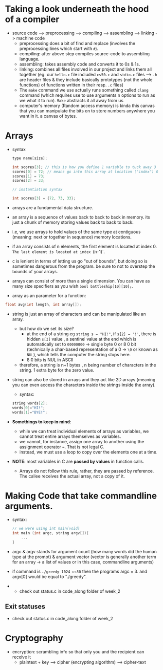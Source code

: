 # Taking a look underneath the hood of a compiler

- source code --> preprocessing --> compiling --> assembling --> linking -> machine code
    - preprocessing does a bit of find and replace (involves the preprocessing lines which start with `#`).
    - compiling: after above step compiles source-code to assembling language.
    - assembling: takes assembly code and converts it to 0s & 1s.
    - linking: combines all files involved in our project and links them all together (eg. our `hello.c` file included `cs50.c` and `stdio.c` files --> `.h` are header files & they include basically prototypes (not the whole functions) of functions written in their resp. `.c` files)
    - The `make` command we use actually runs something called `clang` command (which requires use to use arguments n options to run as we what it to run). `Make` abstracts it all away from us.
    - computer's memory (Random access memory) is kinda this canvas that you can manipulate the bits on to store numbers anywhere you want in it. a canvas of bytes.
# Arrays
- syntax
    ```c
    type name[size];
    
    int scores[3]; // this is how you define 1 variable to tuck away 3 values in that variable. this line tells the computer, give me (enough room for) an array of size 3 -> declaration
    scores[0] = 72; // means go into this array at location ("index") 0 & put value 72 there -> assignment
    scores[1] = 73;
    scores[2] = 33;

    // instantiation syntax

    int scores[3] = {72, 73, 33};
    ```
- arrays are a fundamental data structure.
- an array is a sequence of values back to back to back in memory. its just a chunk of memory storing values back to back to back.
- i.e, we use arrays to hold values of the same type at contiguous (meaning: next or together in sequence) memory locations.
- if an array consists of n elements, the first element is located at index 0`. The last element is located at index `(n-1)`.
- c is lenient in terms of letting us go "out of bounds", but doing so is sometimes dangerous from the program. be sure to not to overstep the bounds of your arrays.
- arrays can consist of more than a single dimension. You can have as many size specifiers as you wish `bool battleship[10][10];`.

 - array as an parameter for a function: 
 ```c
 float avg(int length, int array[]);
 ```
 - string is just an array of characters and can be manipulated like an array.
    - but how do we set its size?
        - at the end of a string eg `string s = "HI!"`, if `s[2] = '!'`, there is hidden `s[3]` value , a sentinel value at the end which is automatically set to `00000000` -> single byte 0 or 8 0 bit (technically a char-based representation of a 0 -> `\0` or known as `NUL`), which tells the computer the string stops here.
        - 8 0 bits is NUL in ASCII
    - therefore, a string is n+1 bytes , n being number of characters in the string. 1 extra byte for the zero value.
- string can also be stored in arrays and they act like 2D arrays (meaning you can even access the characters inside the strings inside the array). 
    - syntax:
    ```c
    string words[2];
    words[0]="HI!";
    words[1]="BYE!";
    ```


- **Somethings to keep in mind**:
  - while we can treat individual elements of arrays as variables, we cannot treat entire arrays themselves as variables.
  - we cannot, for instance, assign one array to another using the assignment operator `=`. That is not legal C.
  - instead, we must use a loop to copy over the elements one at a time.
- **NOTE**: most variables in C are **passed by values** in function calls.
  - Arrays do not follow this rule, rather, they are passed by reference. The callee receives the actual array, not a copy of it.


# Making Code that take commandline arguments.

- syntax:
    ```c
    // we were using int main(void)
    int main (int argc, string argv[]){
        ...
    }
    ```

- argc & argv stands for argument count (how many words did the human type at the prompt) & argument vector (vector is generally another term for an array -> a list of values or in this case, commandline arguments)

- if command is `./greedy 1024 cs50` then the programs argc = 3. and argv[0] would be equal to "./greedy".
- - check out status.c in code_along folder of week_2

## Exit statuses

- check out status.c in code_along folder of week_2

# Cryptography

- encryption: scrambling info so that only you and the recipient can receive it
    - plaintext + key --> cipher (encrypting algorithm) --> cipher-text
